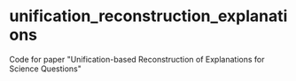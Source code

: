 # unification_reconstruction_explanations
Code for paper "Unification-based Reconstruction of Explanations for Science Questions"
